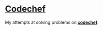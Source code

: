 # [Codechef](http://www.codechef.com/)

My attempts at solving problems on [**codechef**](http://www.codechef.com/).

